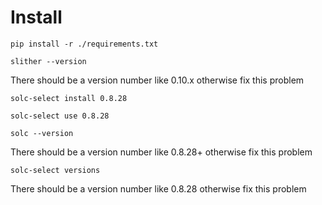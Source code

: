 # Install
```pip install -r ./requirements.txt```

```slither --version```

There should be a version number like 0.10.x otherwise fix this problem

```solc-select install 0.8.28```

```solc-select use 0.8.28```

```solc --version```

There should be a version number like 0.8.28+ otherwise fix this problem

```solc-select versions```

There should be a version number like 0.8.28 otherwise fix this problem